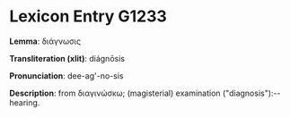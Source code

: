 # Lexicon Entry G1233

**Lemma**: διάγνωσις

**Transliteration (xlit)**: diágnōsis

**Pronunciation**: dee-ag'-no-sis

**Description**:
from διαγινώσκω; (magisterial) examination ("diagnosis"):--hearing.
